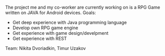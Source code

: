 The project me and my co-worker are currently working on is a RPG Game written on JAVA for Android devices.
Goals:
- Get deep experience with Java programming language
- Develop own RPG game engine
- Get experience with game design/develpment
- Get experience with REST 

Team: Nikita Dvoriadkin, Timur Uzakov